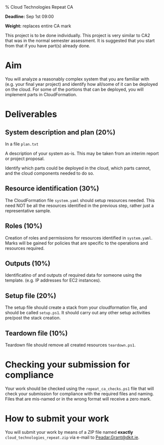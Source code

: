 % Cloud Technologies Repeat CA

**Deadline:** Sep 1st 09:00

**Weight:** replaces entire CA mark

This project is to be done individually.
This project is very similar to CA2 that was in the normal semester assessment.
It is suggested that you start from that if you have part(s) already done.

# Aim

You will analyze a reasonably complex system that you are familiar with (e.g. your final year project) and identify how all/some of it can be deployed on the cloud.
For some of the portions that can be deployed, you will implement parts in CloudFormation. 

# Deliverables

## System description and plan (20%)

In a file `plan.txt`

A description of your system as-is.
This may be taken from an interim report or project proposal.

Identify which parts could be deployed in the cloud, which parts cannot, and the cloud components needed to do so.

## Resource identification (30%)

The CloudFormation file `system.yaml` should setup resources needed.
This need NOT be all the resources identified in the previous step, rather just a representative sample.

## Roles (10%)

Creation of roles and permissions for resources identified in `system.yaml`.
Marks will be gained for policies that are specific to the operations and resources required.

## Outputs (10%)

Identificatino of and outputs of required data for someone using the template.
(e.g. IP addresses for EC2 instances). 

## Setup file (20%)

The setup file should create a stack from your cloudformation file, and should be called `setup.ps1`.
It should carry out any other setup activities pre/post the stack creation. 

## Teardown file (10%)

Teardown file should remove all created resources `teardown.ps1`. 


# Checking your submission for compliance

Your work should be checked using the `repeat_ca_checks.ps1` file that will check your submission for compliance with the required files and naming.
Files that are mis-named or in the wrong format will receive a zero mark.

# How to submit your work

You will submit your work by means of a ZIP file named **exactly** `cloud_technologies_repeat.zip` via e-mail to Peadar.Grant@dkit.ie.


